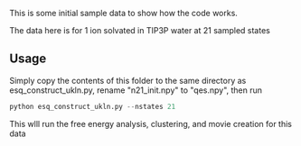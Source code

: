 This is some initial sample data to show how the code works.

The data here is for 1 ion solvated in TIP3P water at 21 sampled states

## Usage

Simply copy the contents of this folder to the same directory as esq\_construct\_ukln.py, rename "n21\_init.npy" to "qes.npy", then run 

```python
python esq_construct_ukln.py --nstates 21
```

This wlll run the free energy analysis, clustering, and movie creation for this data 
